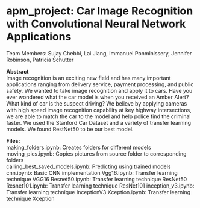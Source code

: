 # apm_project: Car Image Recognition with Convolutional Neural Network Applications

Team Members: Sujay Chebbi, Lai Jiang, Immanuel Ponminissery, Jennifer Robinson, Patricia Schutter

**Abstract**\
Image recognition is an exciting new field and has many important applications ranging from delivery service, payment processing, and public safety. We wanted to take image recognition and apply it to cars. Have you ever wondered what the car model is when you received an Amber Alert? What kind of car is the suspect driving? We believe by applying cameras with high speed image recognition capability at key highway intersections, we are able to match the car to the model and help police find the criminal faster. We used the Stanford Car Dataset and a variety of transfer learning models. We found RestNet50 to be our best model.

**Files:**\
making_folders.ipynb: Creates folders for different models\
moving_pics.ipynb: Copies pictures from source folder to corresponding folders\
calling_best_saved_models.ipynb: Predicting using trained models\
cnn.ipynb: Basic CNN implementation
Vgg16.ipynb: Transfer learning technique VGG16
Resnet50.ipynb: Transfer learning technique ResNet50
Resnet101.ipynb: Transfer learning technique ResNet101
inception_v3.ipynb: Transfer learning technique InceptionV3
Xception.ipynb: Transfer learning technique Xception
